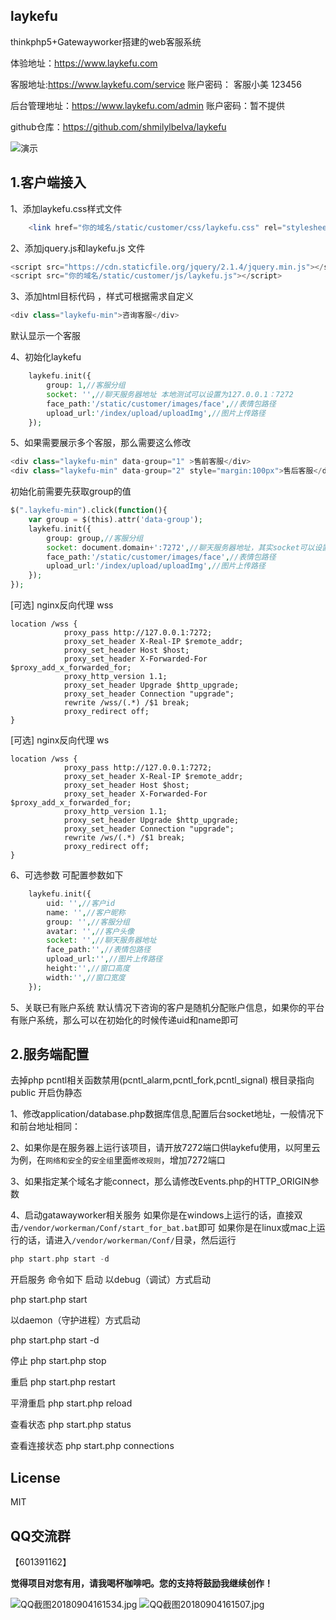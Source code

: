 ## laykefu
thinkphp5+Gatewayworker搭建的web客服系统

体验地址：https://www.laykefu.com 

客服地址:https://www.laykefu.com/service
账户密码：
客服小美 123456 

后台管理地址：https://www.laykefu.com/admin
账户密码：暂不提供

github仓库：https://github.com/shmilylbelva/laykefu

![演示](http://upload-images.jianshu.io/upload_images/2825702-f313bd88202681d8.gif?imageMogr2/auto-orient/strip%7CimageView2/2/w/1000/format/webp)

## 1.客户端接入

1、添加laykefu.css样式文件
```php
    <link href="你的域名/static/customer/css/laykefu.css" rel="stylesheet" type="text/css" />
```

2、添加jquery.js和laykefu.js 文件 
```php  
<script src="https://cdn.staticfile.org/jquery/2.1.4/jquery.min.js"></script>
<script src="你的域名/static/customer/js/laykefu.js"></script>
```

3、添加html目标代码 ，样式可根据需求自定义
```php
<div class="laykefu-min">咨询客服</div>
```
默认显示一个客服

4、初始化laykefu
```php
	laykefu.init({
		group: 1,//客服分组
		socket: '',//聊天服务器地址 本地测试可以设置为127.0.0.1：7272
		face_path:'/static/customer/images/face',//表情包路径
		upload_url:'/index/upload/uploadImg',//图片上传路径
	});

```

5、如果需要展示多个客服，那么需要这么修改

```php
<div class="laykefu-min" data-group="1" >售前客服</div>
<div class="laykefu-min" data-group="2" style="margin:100px">售后客服</div>

```
初始化前需要先获取group的值
```php
$(".laykefu-min").click(function(){
    var group = $(this).attr('data-group');
	laykefu.init({
		group: group,//客服分组
		socket: document.domain+':7272',//聊天服务器地址，其实socket可以设置为ip:7272或者域名:7272,然后nginx做反向代理可以设置为 域名/wss
		face_path:'/static/customer/images/face',//表情包路径
		upload_url:'/index/upload/uploadImg',//图片上传路径
	});
});
```
[可选] nginx反向代理 wss
```
location /wss {
            proxy_pass http://127.0.0.1:7272;
            proxy_set_header X-Real-IP $remote_addr;
            proxy_set_header Host $host;
            proxy_set_header X-Forwarded-For $proxy_add_x_forwarded_for;
            proxy_http_version 1.1;
            proxy_set_header Upgrade $http_upgrade;
            proxy_set_header Connection "upgrade";
            rewrite /wss/(.*) /$1 break;
            proxy_redirect off;
}
```

[可选] nginx反向代理 ws
```
location /wss {
            proxy_pass http://127.0.0.1:7272;
            proxy_set_header X-Real-IP $remote_addr;
            proxy_set_header Host $host;
            proxy_set_header X-Forwarded-For $proxy_add_x_forwarded_for;
            proxy_http_version 1.1;
            proxy_set_header Upgrade $http_upgrade;
            proxy_set_header Connection "upgrade";
            rewrite /ws/(.*) /$1 break;
            proxy_redirect off;
}
```

6、可选参数
可配置参数如下
```php
	laykefu.init({
		uid: '',//客户id
		name: '',//客户昵称
		group: '',//客服分组
		avatar: '',//客户头像
		socket: '',//聊天服务器地址
		face_path:'',//表情包路径
		upload_url:'',//图片上传路径
		height:'',//窗口高度
		width:'',//窗口宽度
	});

``` 
5、关联已有账户系统
默认情况下咨询的客户是随机分配账户信息，如果你的平台有账户系统，那么可以在初始化的时候传递uid和name即可

## 2.服务端配置

去掉php pcntl相关函数禁用(pcntl_alarm,pcntl_fork,pcntl_signal)
根目录指向public
开启伪静态

1、修改application/database.php数据库信息,配置后台socket地址，一般情况下和前台地址相同：

2、如果你是在服务器上运行该项目，请开放7272端口供laykefu使用，以阿里云为例，在`网络和安全`的`安全组`里面`修改规则`，增加7272端口

3、如果指定某个域名才能connect，那么请修改Events.php的HTTP_ORIGIN参数

4、启动gatawayworker相关服务
如果你是在windows上运行的话，直接双击`/vendor/workerman/Conf/start_for_bat.bat`即可
如果你是在linux或mac上运行的话，请进入`/vendor/workerman/Conf/`目录，然后运行
```php
php start.php start -d
```
开启服务
命令如下
启动
以debug（调试）方式启动

php start.php start

以daemon（守护进程）方式启动

php start.php start -d

停止
php start.php stop

重启
php start.php restart

平滑重启
php start.php reload

查看状态
php start.php status

查看连接状态
php start.php connections

## License

MIT

## QQ交流群

【601391162】

**觉得项目对您有用，请我喝杯咖啡吧。您的支持将鼓励我继续创作！**

![QQ截图20180904161534.jpg](https://upload-images.jianshu.io/upload_images/2825702-ae4567c3bf58fad4.jpg?imageMogr2/auto-orient/strip%7CimageView2/2/w/320)
![QQ截图20180904161507.jpg](https://upload-images.jianshu.io/upload_images/2825702-ef48969aa5338754.jpg?imageMogr2/auto-orient/strip%7CimageView2/2/w/320)


